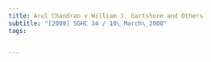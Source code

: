 ```yaml
---
title: Arul Chandran v William J. Gartshore and Others 
subtitle: "[2000] SGHC 34 / 10\_March\_2000"
tags:


---
```


